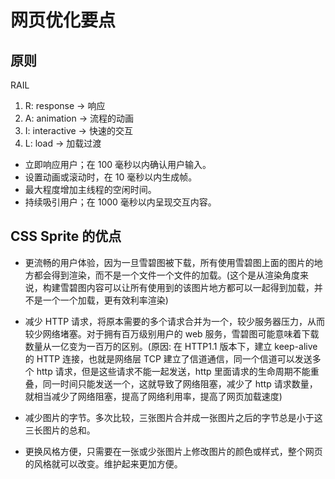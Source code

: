 # 网页优化要点

## 原则

RAIL

1. R: response -> 响应
2. A: animation -> 流程的动画
3. I: interactive -> 快速的交互
4. L: load -> 加载过渡

- 立即响应用户；在 100 毫秒以内确认用户输入。
- 设置动画或滚动时，在 10 毫秒以内生成帧。
- 最大程度增加主线程的空闲时间。
- 持续吸引用户；在 1000 毫秒以内呈现交互内容。

## CSS Sprite 的优点

- 更流畅的用户体验，因为一旦雪碧图被下载，所有使用雪碧图上面的图片的地方都会得到渲染，而不是一个文件一个文件的加载。(这个是从渲染角度来说，构建雪碧图内容可以让所有使用到的该图片地方都可以一起得到加载，并不是一个一个加载，更有效利率渲染)

- 减少 HTTP 请求，将原本需要的多个请求合并为一个，较少服务器压力，从而较少网络堵塞。对于拥有百万级别用户的 web 服务，雪碧图可能意味着下载数量从一亿变为一百万的区别。(原因: 在 HTTP1.1 版本下，建立 keep-alive 的 HTTP 连接，也就是网络层 TCP 建立了信道通信，同一个信道可以发送多个 http 请求，但是这些请求不能一起发送，http 里面请求的生命周期不能重叠，同一时间只能发送一个，这就导致了网络阻塞，减少了 http 请求数量，就相当减少了网络阻塞，提高了网络利用率，提高了网页加载速度)

- 减少图片的字节。多次比较，三张图片合并成一张图片之后的字节总是小于这三长图片的总和。
- 更换风格方便，只需要在一张或少张图片上修改图片的颜色或样式，整个网页的风格就可以改变。维护起来更加方便。
